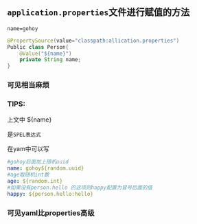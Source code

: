 ## `application.properties`文件进行赋值的方法

```properties
name=gohoy
```

```java
@PropertySource(value="classpath:allication.properties")
Public class Person{
    @Value("${name}")
    private String name;
}
```

### 可见相当麻烦

### TIPS:

上文中 ${name}

是`SPEL表达式`

在yam中可以写 

```yaml
#gohoy后面加上随机uuid
name: gohoy${random.uuid}
#age取随机int数
age: ${random.int}
#如果没有person.hello 的这项则happy配置为冒号后面的值
happy: ${person.hello:hello} 
```

### 可见yaml比properties高级